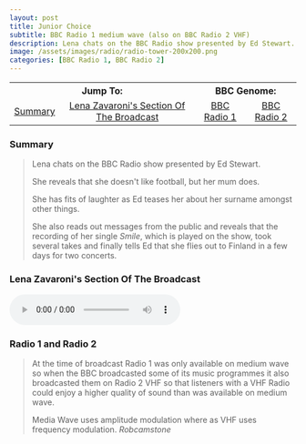 ```yaml
---
layout: post
title: Junior Choice
subtitle: BBC Radio 1 medium wave (also on BBC Radio 2 VHF)
description: Lena chats on the BBC Radio show presented by Ed Stewart. Click on link for more details and to hear Lena Zavaroni's section of the Radio Show.
image: /assets/images/radio/radio-tower-200x200.png
categories: [BBC Radio 1, BBC Radio 2]
---
```


<table>
<tr align="center">
<th colspan="2">Jump To:</th>
<th colspan="2">BBC Genome:</th>
</tr>

<tr align="center">
<td><a href="#summary">Summary</a></td>
<td><a href="#lena-zavaronis-section-of-the-broadcast">Lena Zavaroni's Section Of The Broadcast</a></td>
<td><a href="https://genome.ch.bbc.co.uk/schedules/radio1/england/1975-06-14#at-8.06">BBC Radio 1</a></td>
<td><a href="https://genome.ch.bbc.co.uk/schedules/radio2/england/1975-06-14#at-8.06">BBC Radio 2</a></td>
</tr>
</table>

### Summary
> Lena chats on the BBC Radio show presented by Ed Stewart.
>
> She reveals that she doesn't like football, but her mum does.
>
> She has fits of laughter as Ed teases her about her surname amongst other things.
>
> She also reads out messages from the public and reveals that the recording of her single <i>Smile</i>, which is played on the show, took several takes and finally tells Ed that she flies out to Finland in a few days for two concerts.

### Lena Zavaroni's Section Of The Broadcast
<audio class="full-width" controls>
  <source src="/assets/media/1975-06-14-Junior-Choice.mp3" type="audio/mpeg">
  <source src="/assets/media/1975-06-14-Junior-Choice.ogg" type="audio/ogg">
  <p>Your browser doesn't support HTML5 audio. Here is
     a <a href="/assets/media/1975-06-14-Junior-Choice.mp3">link to the audio</a> instead.</p>
</audio>

### Radio 1 and Radio 2
> At the time of broadcast Radio 1 was only available on medium wave so when the BBC broadcasted some of its music programmes it also broadcasted them on Radio 2 VHF so that listeners with a VHF Radio could enjoy a higher quality of sound than was available on medium wave.
>
> Media Wave uses amplitude modulation where as VHF uses frequency modulation.
<cite>Robcamstone</cite>

